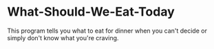 # What-Should-We-Eat-Today
 This program tells you what to eat for dinner when you can't decide or simply don't know what you're craving.
